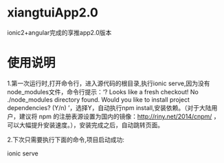 # xiangtuiApp2.0
ionic2+angular完成的享推app2.0版本

# 使用说明

1.第一次运行时,打开命令行，进入源代码的根目录,执行ionic serve,因为没有node_modules文件，命令行提示：‘? Looks like a fresh checkout! No ./node_modules directory found. Would you like to install project dependencies? (Y/n)
’，选择Y，自动执行npm install,安装依赖。（对于大陆用户，建议将 npm 的注册表源设置为国内的镜像：http://riny.net/2014/cnpm/ ，可以大幅提升安装速度。），安装完成之后，自动跳转页面。

2.下次只需要执行下面的命令,项目启动成功:

ionic serve
